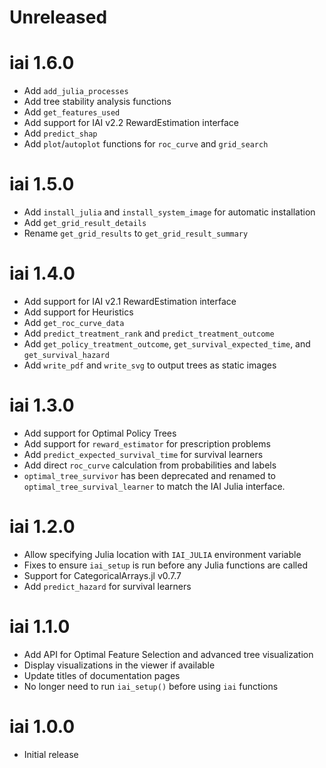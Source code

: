 # Unreleased

# iai 1.6.0

* Add `add_julia_processes`
* Add tree stability analysis functions
* Add `get_features_used`
* Add support for IAI v2.2 RewardEstimation interface
* Add `predict_shap`
* Add `plot`/`autoplot` functions for `roc_curve` and `grid_search`

# iai 1.5.0

* Add `install_julia` and `install_system_image` for automatic installation
* Add `get_grid_result_details`
* Rename `get_grid_results` to `get_grid_result_summary`

# iai 1.4.0

* Add support for IAI v2.1 RewardEstimation interface
* Add support for Heuristics
* Add `get_roc_curve_data`
* Add `predict_treatment_rank` and `predict_treatment_outcome`
* Add `get_policy_treatment_outcome`, `get_survival_expected_time`, and `get_survival_hazard`
* Add `write_pdf` and `write_svg` to output trees as static images

# iai 1.3.0

* Add support for Optimal Policy Trees
* Add support for `reward_estimator` for prescription problems
* Add `predict_expected_survival_time` for survival learners
* Add direct `roc_curve` calculation from probabilities and labels
* `optimal_tree_survivor` has been deprecated and renamed to `optimal_tree_survival_learner` to match the IAI Julia interface.

# iai 1.2.0

* Allow specifying Julia location with `IAI_JULIA` environment variable
* Fixes to ensure `iai_setup` is run before any Julia functions are called
* Support for CategoricalArrays.jl v0.7.7
* Add `predict_hazard` for survival learners

# iai 1.1.0

* Add API for Optimal Feature Selection and advanced tree visualization
* Display visualizations in the viewer if available
* Update titles of documentation pages
* No longer need to run `iai_setup()` before using `iai` functions

# iai 1.0.0

* Initial release
